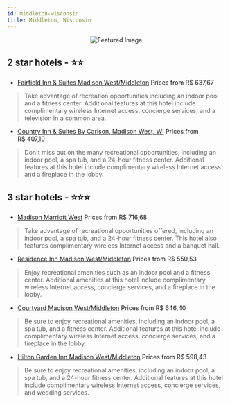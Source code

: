 ```yaml
---
id: middleton-wisconsin
title: Middleton, Wisconsin
---
```


<center><img src="https://i.travelapi.com/hotels/1000000/30000/27300/27263/09b2e332_z.jpg" alt="Featured Image" /></center>


##  2 star hotels - ⭐️⭐️

-    [Fairfield Inn & Suites Madison West/Middleton](https://us.hurb.com/hotels/middleton/fairfield-inn-suites-madison-west-middleton-JNP-JP186173?cmp=18055) Prices from R$ 637,67
   > Take advantage of recreation opportunities including an indoor pool and a fitness center. Additional features at this hotel include complimentary wireless Internet access, concierge services, and a television in a common area.
-    [Country Inn & Suites By Carlson, Madison West, WI](https://us.hurb.com/hotels/middleton/country-inn-suites-by-carlson-madison-west-wi-JNP-JP850876?cmp=18055) Prices from R$ 407,10
   > Don't miss out on the many recreational opportunities, including an indoor pool, a spa tub, and a 24-hour fitness center. Additional features at this hotel include complimentary wireless Internet access and a fireplace in the lobby.

##  3 star hotels - ⭐️⭐️⭐️

-    [Madison Marriott West](https://us.hurb.com/hotels/middleton/madison-marriott-west-JNP-JP848011?cmp=18055) Prices from R$ 716,68
   > Take advantage of recreational opportunities offered, including an indoor pool, a spa tub, and a 24-hour fitness center. This hotel also features complimentary wireless Internet access and a banquet hall.
-    [Residence Inn Madison West/Middleton](https://us.hurb.com/hotels/middleton/residence-inn-madison-west-middleton-JNP-JP079194?cmp=18055) Prices from R$ 550,53
   > Enjoy recreational amenities such as an indoor pool and a fitness center. Additional amenities at this hotel include complimentary wireless Internet access, concierge services, and a fireplace in the lobby.
-    [Courtyard Madison West/Middleton](https://us.hurb.com/hotels/middleton/courtyard-madison-west-middleton-JNP-JP079192?cmp=18055) Prices from R$ 646,40
   > Be sure to enjoy recreational amenities, including an indoor pool, a spa tub, and a fitness center. Additional features at this hotel include complimentary wireless Internet access, concierge services, and a fireplace in the lobby.
-    [Hilton Garden Inn Madison West/Middleton](https://us.hurb.com/hotels/middleton/hilton-garden-inn-madison-west-middleton-JNP-JP038730?cmp=18055) Prices from R$ 598,43
   > Be sure to enjoy recreational amenities, including an indoor pool, a spa tub, and a 24-hour fitness center. Additional features at this hotel include complimentary wireless Internet access, concierge services, and wedding services.
